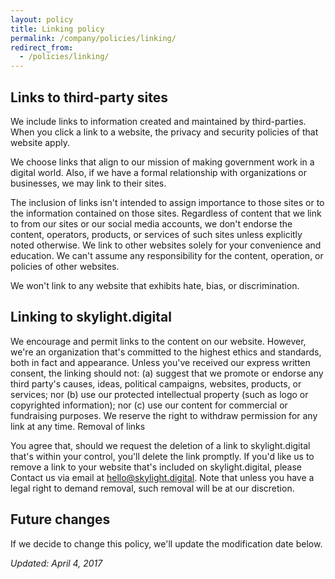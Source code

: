 ```yaml
---
layout: policy
title: Linking policy
permalink: /company/policies/linking/
redirect_from:
  - /policies/linking/
---
```


## Links to third-party sites

We include links to information created and maintained by third-parties. When you click a link to a website, the privacy and security policies of that website apply.

We choose links that align to our mission of making government work in a digital world. Also, if we have a formal relationship with organizations or businesses, we may link to their sites.

The inclusion of links isn't intended to assign importance to those sites or to the information contained on those sites. Regardless of content that we link to from our sites or our social media accounts, we don't endorse the content, operators, products, or services of such sites unless explicitly noted otherwise. We link to other websites solely for your convenience and education. We can't assume any responsibility for the content, operation, or policies of other websites.

We won't link to any website that exhibits hate, bias, or discrimination.

## Linking to skylight.digital

We encourage and permit links to the content on our website. However, we're an organization that's committed to the highest ethics and standards, both in fact and appearance. Unless you've received our express written consent, the linking should not: (a) suggest that we promote or endorse any third party's causes, ideas, political campaigns, websites, products, or services; nor (b) use our protected intellectual property (such as logo or copyrighted information); nor (c) use our content for commercial or fundraising purposes. We reserve the right to withdraw permission for any link at any time.
Removal of links

You agree that, should we request the deletion of a link to skylight.digital that's within your control, you'll delete the link promptly. If you'd like us to remove a link to your website that's included on skylight.digital, please Contact us via email at <a href="mailto:hello@skylight.digital">hello@skylight.digital</a>. Note that unless you have a legal right to demand removal, such removal will be at our discretion.

## Future changes

If we decide to change this policy, we'll update the modification date below.

<em>Updated: April 4, 2017</em>
